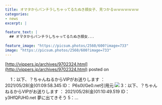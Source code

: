 ```yaml
---
title: オマタからパンチラしちゃってるたぬき顔女子、見つかるｗｗｗｗｗｗｗ
categories:
- news
excerpt: |
  
feature_text: |
  ## オマタからパンチラしちゃってるたぬき顔女...
  
feature_image: "https://picsum.photos/2560/600?image=733"
image: "https://picsum.photos/2560/600?image=733"
---
```


[http://vippers.jp/archives/9702324.html](http://vippers.jp/archives/9702324.html)
posted on 

<!--more-->

　 1：以下、？ちゃんねるからVIPがお送りします ： 2021/05/28(金)01:09:58.345 ID： P6s0l/Ge0.net引用元:![](https://i.imgur.com/Sky3S4J.jpg) 3：以下、？ちゃんねるからVIPがお送りします ： 2021/05/28(金)01:10:49.519 ID： y3HfQPJH0.net 夢に出てきそう 5：...
